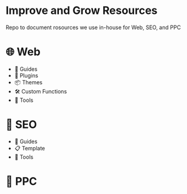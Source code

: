 Improve and Grow Resources
=================================
Repo to document rosources we use in-house for Web, SEO, and PPC


:globe_with_meridians: Web
=========
+ :open_book: Guides
+ :electric_plug: Plugins
+ :package:	Themes
+ :hammer_and_wrench: Custom Functions
+ :toolbox: Tools

:mag_right: SEO
====
+ :open_book: Guides
+ :clipboard:	Template
+ :toolbox: Tools


:money_with_wings: PPC
==========
